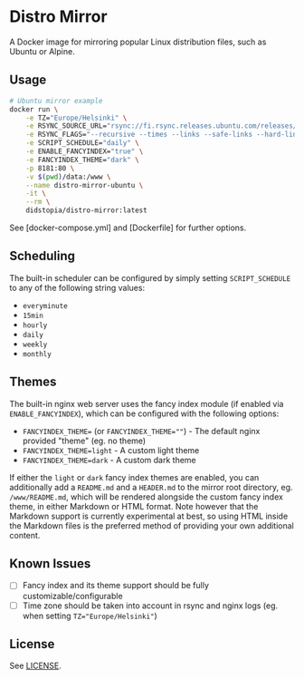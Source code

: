 # Distro Mirror

A Docker image for mirroring popular Linux distribution files, such as Ubuntu or Alpine.

## Usage

```sh
# Ubuntu mirror example
docker run \
    -e TZ="Europe/Helsinki" \
    -e RSYNC_SOURCE_URL="rsync://fi.rsync.releases.ubuntu.com/releases/" \
    -e RSYNC_FLAGS="--recursive --times --links --safe-links --hard-links --stats --delete-after" \
    -e SCRIPT_SCHEDULE="daily" \
    -e ENABLE_FANCYINDEX="true" \
    -e FANCYINDEX_THEME="dark" \
    -p 8181:80 \
    -v $(pwd)/data:/www \
    --name distro-mirror-ubuntu \
    -it \
    --rm \
    didstopia/distro-mirror:latest
```

See [docker-compose.yml] and [Dockerfile] for further options.

## Scheduling

The built-in scheduler can be configured by simply setting `SCRIPT_SCHEDULE` to any of the following string values:

- `everyminute`
- `15min`
- `hourly`
- `daily`
- `weekly`
- `monthly`

## Themes

The built-in nginx web server uses the fancy index module (if enabled via `ENABLE_FANCYINDEX`), which can be configured with the following options:

- `FANCYINDEX_THEME=` (or `FANCYINDEX_THEME=""`) - The default nginx provided "theme" (eg. no theme)
- `FANCYINDEX_THEME=light` - A custom light theme
- `FANCYINDEX_THEME=dark` - A custom dark theme

If either the `light` or `dark` fancy index themes are enabled, you can additionally add a `README.md` and a `HEADER.md` to the mirror root directory, eg. `/www/README.md`, which will be rendered alongside the custom fancy index theme, in either Markdown or HTML format. Note however that the Markdown support is currently experimental at best, so using HTML inside the Markdown files is the preferred method of providing your own additional content.

## Known Issues

- [ ] Fancy index and its theme support should be fully customizable/configurable
- [ ] Time zone should be taken into account in rsync and nginx logs (eg. when setting `TZ="Europe/Helsinki"`)

## License

See [LICENSE](LICENSE).
